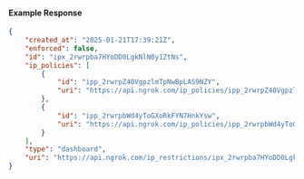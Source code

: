 <!-- Code generated for API Clients. DO NOT EDIT. -->

#### Example Response

```json
{
	"created_at": "2025-01-21T17:39:21Z",
	"enforced": false,
	"id": "ipx_2rwrpba7HYoDD0LgkNlN0y1ZtNs",
	"ip_policies": [
		{
			"id": "ipp_2rwrpZ40VgpzlmTpNwBpLAS9NZY",
			"uri": "https://api.ngrok.com/ip_policies/ipp_2rwrpZ40VgpzlmTpNwBpLAS9NZY"
		},
		{
			"id": "ipp_2rwrpbWd4yToGXoRkFYN7HnkYsw",
			"uri": "https://api.ngrok.com/ip_policies/ipp_2rwrpbWd4yToGXoRkFYN7HnkYsw"
		}
	],
	"type": "dashboard",
	"uri": "https://api.ngrok.com/ip_restrictions/ipx_2rwrpba7HYoDD0LgkNlN0y1ZtNs"
}
```
